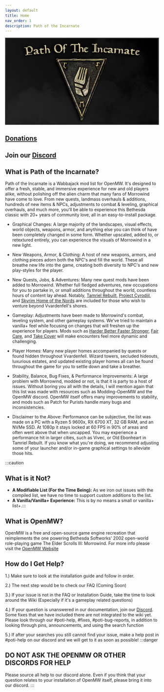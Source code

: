 ```yaml
---
layout: default
title: Home
nav_order: 1
description: Path of the Incarnate
---
```


![POTI](https://github.com/clayby99/path-of-the-incarnate/blob/main/POTI_Wabbajack.png?raw=true)

## **[Donations](https://ko-fi.com/clayby)**

## **Join our [Discord](https://discord.gg/43EhRjU)**

## **What is Path of the Incarnate?**
Path of the Incarnate is a Wabbajack mod list for OpenMW. It's designed to offer a fresh, stable, and immersive experience for new and old players alike, without polishing off the alien charm that many fans of Morrowind have come to love. From new quests, landmass overhauls & additions, hundreds of new items & NPCs, adjustments to combat & leveling, graphical overhauls, and much more, you'll be able to experience this Bethesda classic with 20+ years of community love, all in an easy-to-install package.

* Graphical Changes:
A large majority of the landscapes, visual effects, world objects, weapons, armor, and anything else you can think of have been completely changed in some form. Whether upscaled, added to, or retextured entirely, you can experience the visuals of Morrowind in a new light.

* New Weapons, Armor, & Clothing: 
A host of new weapons, armors, and clothing pieces adorn both the NPC's and fill the world. These all breathe new life into the game, creating both diversity to NPC's and new play-styles for the player.

* New Quests, Jobs, & Adventures:
Many new quest mods have been added to Morrowind. Whether full fledged adventures, new occupations for you to partake in, or small additions throughout the world, countless hours of content lay ahead. Notably, [Tamriel Rebuilt](https://www.nexusmods.com/morrowind/mods/42145), [Project Cyrodiil](https://www.nexusmods.com/morrowind/mods/44922), and [Skyrim Home of the Nords](https://www.nexusmods.com/morrowind/mods/44921) are included for those who wish to venture beyond Vvardenfell's shores.

* Gameplay:
Adjustments have been made to Morrowind's combat, leveling system, and other gameplay systems. We've tried to maintain a vanilla+ feel while focusing on changes that will freshen up the experience for players. Mods such as [Harder Better Faster Stronger](https://www.nexusmods.com/morrowind/mods/55542), [Fair Care](https://www.nexusmods.com/morrowind/mods/55293), and [Take Cover](https://www.nexusmods.com/morrowind/mods/54976) will make encounters feel more dynamic and challenging.

* Player Homes:
Many new player homes accompanied by quests or found hidden throughout Vvardenfell. Wizard towers, secluded hideouts, luxurious estates, and updated existing player homes all can be found throughout the game for you to settle down and take a breather.

* Stability, Balance, Bug Fixes, & Performance Improvements:
A large problem with Morrowind, modded or not,  is that it is party to a host of issues. Without boring you all with the details, I will mention again that this list was made with resources such as Modding-OpenMW and the OpenMW discord. OpenMW itself offers many improvements to stability, and mods such as Patch for Purists handle many bugs and inconsistencies.

* Disclaimer to the Above: Performance can be subjective, the list was made on a PC with a Ryzen 5 9600x, RX 6700 XT, 32 GB RAM, and an NVMe SSD. At 1080p it stays locked at 60 FPS in 90% of areas and often went above that when uncapped. You may experience a performance hit in larger cities, such as Vivec, or Old Ebonheart in Tamriel Rebuilt. If you know what you're doing, we recommend adjusting some of your launcher and/or in-game graphical settings to alleviate those hits. 

:::caution
## **What is it Not?**
- **A Modifiable List (For the Time Being):** As we iron out issues with the compiled list, we have no time to support custom additions to the list.
- **A Vanilla/Vanilla+ Experience:** This is by no means a small or vanilla+ list+.:::

## **What is OpenMW?**
OpenMW is a free and open-source game engine recreation that reimplements the one powering Bethesda Softworks' 2002 open-world role-playing game The Elder Scrolls III: Morrowind. For more info please visit the [OpenMW Website](https://openmw.org/en/)

## **How do I Get Help?**
1.) Make sure to look at the installation guide and follow in order.

2.) The next step would be to check our FAQ (Coming Soon)

3.) If your issue is not in the FAQ or Installation Guide, take the time to look around the Wiki (Especially if it's a gameplay related questions)

4.) If your question is unanswered in our documentation, join our [Discord](https://discord.gg/43EhRjU). Some fixes that we have included there are not integrated to the wiki yet. Please look through our #poti-help, #fixes, #poti-bug-reports, in addition to looking through pins, announcements, and using the search function

5.) If after your searches you still cannot find your issue, make a help post in #poti-help on our discord and we will get to it as soon as possible!
:::danger
## **DO NOT ASK THE OPENMW OR OTHER DISCORDS FOR HELP**

Please source all help to our discord alone. Even if you think that your question relates to your installation of OpenMW itself, please bring it into our discord.
:::
